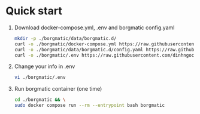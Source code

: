 # Quick start
1. Download docker-compose.yml, .env and borgmatic config.yaml

    ```bash
    mkdir -p ./borgmatic/data/borgmatic.d/
    curl -o ./borgmatic/docker-compose.yml https://raw.githubusercontent.com/dinhngocdung/ee-container-stack/refs/heads/main/borgmatic/docker-compose.yml
    curl -o ./borgmatic/data/borgmatic.d/config.yaml https://raw.githubusercontent.com/dinhngocdung/ee-container-stack/refs/heads/main/borgmatic/data/borgmatic.d/config.yaml
    curl -o ./borgmatic/.env https://raw.githubusercontent.com/dinhngocdung/ee-container-stack/refs/heads/main/borgmatic/.env
    ```

2.  Change your info in .env 
    ```bash
    vi ./borgmatic/.env
    ```

3. Run borgmatic container (one time)
    ```bash
    cd ./borgmatic && \
    sudo docker compose run --rm --entrypoint bash borgmatic
    ```
